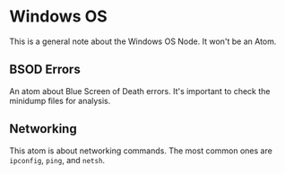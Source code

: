 # Windows OS

This is a general note about the Windows OS Node. It won't be an Atom.

## BSOD Errors

An atom about Blue Screen of Death errors. It's important to check the minidump files for analysis.

## Networking

This atom is about networking commands. The most common ones are `ipconfig`, `ping`, and `netsh`.